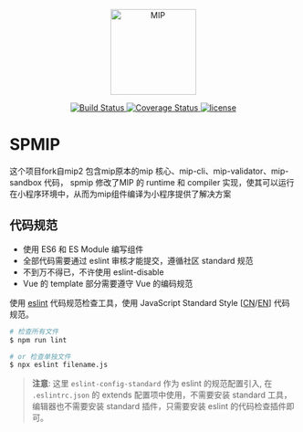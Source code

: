 <p align='center'>
    <a href="https://www.mipengine.org/">
        <img width="150" src="https://www.mipengine.org/static/img/mip_logo_3b722d7.png" title='MIP' alt='MIP'>
    </a>
</p>
<p align='center'>
    <a href='https://travis-ci.org/mipengine/mip2'>
        <img src='https://travis-ci.org/mipengine/mip2.svg?branch=master' title='Build Status' alt='Build Status'>
    </a>
    <a href='https://coveralls.io/github/mipengine/mip2'>
        <img src='https://coveralls.io/repos/github/mipengine/mip2/badge.svg?branch=master' title='Coverage Status' alt='Coverage Status' />
    </a>
    <a href='https://opensource.org/licenses/MIT'>
        <img src='https://img.shields.io/github/license/mipengine/mip2.svg'  title='license' alt='license'>
    </a>
</p>

# SPMIP

这个项目fork自mip2
包含mip原本的mip 核心、mip-cli、mip-validator、mip-sandbox 代码，
spmip 修改了MIP 的 runtime 和 compiler 实现，使其可以运行在小程序环境中，从而为mip组件编译为小程序提供了解决方案

## 代码规范

- 使用 ES6 和 ES Module 编写组件
- 全部代码需要通过 eslint 审核才能提交，遵循社区 standard 规范
- 不到万不得已，不许使用 eslint-disable
- Vue 的 template 部分需要遵守 Vue 的编码规范

使用 [eslint](https://eslint.org/) 代码规范检查工具，使用 JavaScript Standard Style [[CN](https://standardjs.com/rules-zhcn.html)/[EN](https://standardjs.com/rules-en.html)] 代码规范。

```sh
# 检查所有文件
$ npm run lint

# or 检查单独文件
$ npx eslint filename.js
```

> **注意**: 这里 `eslint-config-standard` 作为 eslint 的规范配置引入, 在 `.eslintrc.json` 的 extends 配置项中使用，不需要安装 standard 工具，编辑器也不需要安装 standard 插件，只需要安装 eslint 的代码检查插件即可。
